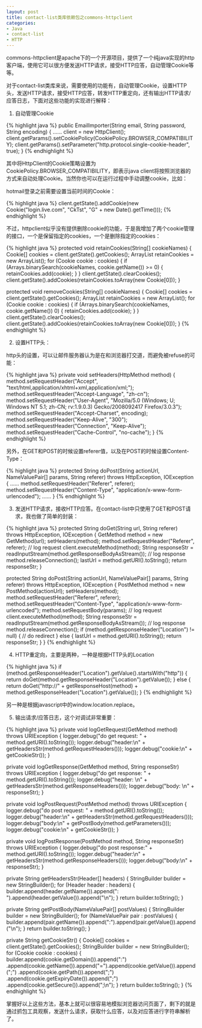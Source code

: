 ```yaml
---
layout: post
title: contact-list类库依赖包之commons-httpclient
categories:
- Java
- contact-list
- HTTP
---
```

commons-httpclient是apache下的一个开源项目，提供了一个纯java实现的http客户端，使用它可以很方便发送HTTP请求，接受HTTP应答，自动管理Cookie等等。

对于contact-list类库来说，需要使用的功能有，自动管理Cookie，设置HTTP头，发送HTTP请求，接受HTTP应答，转发HTTP重定向，还有输出HTTP请求/应答日志，下面对这些功能的实现进行解释：

1. 自动管理Cookie

{% highlight java %}
public EmailImporter(String email, String password, String encoding) {
    ......
    client = new HttpClient();
    client.getParams().setCookiePolicy(CookiePolicy.BROWSER_COMPATIBILITY);
    client.getParams().setParameter("http.protocol.single-cookie-header", true);
}
{% endhighlight %}

其中将HttpClient的Cookie策略设置为CookiePolicy.BROWSER_COMPATIBILITY，即表示java client将按照浏览器的方式来自动处理Cookie。当然你也可以在运行过程中手动调整cookie，比如：

hotmail登录之前需要设置当前时间的Cookie：

{% highlight java %}
client.getState().addCookie(new Cookie("login.live.com", "CkTst", "G" + new Date().getTime()));
{% endhighlight %}

不过，httpclient似乎没有提供删除cookie的功能，于是我增加了两个cookie管理的接口，一个是保留指定的cookies，一个是删除指定的cookies：

{% highlight java %}
protected void retainCookies(String[] cookieNames) {
    Cookie[] cookies = client.getState().getCookies();
    ArrayList<Cookie> retainCookies = new ArrayList<Cookie>();
    for (Cookie cookie : cookies) {
        if (Arrays.binarySearch(cookieNames, cookie.getName()) >= 0) {
            retainCookies.add(cookie);
        }
    }
    client.getState().clearCookies();
    client.getState().addCookies(retainCookies.toArray(new Cookie[0]));
}

protected void removeCookies(String[] cookieNames) {
    Cookie[] cookies = client.getState().getCookies();
    ArrayList<Cookie> retainCookies = new ArrayList<Cookie>();
    for (Cookie cookie : cookies) {
        if (Arrays.binarySearch(cookieNames, cookie.getName())  0) {
            retainCookies.add(cookie);
        }
    }
    client.getState().clearCookies();
    client.getState().addCookies(retainCookies.toArray(new Cookie[0]));
}
{% endhighlight %}

2. 设置HTTP头：

http头的设置，可以让邮件服务器认为是在和浏览器打交道，而避免被refuse的可能：

{% highlight java %}
private void setHeaders(HttpMethod method) {
    method.setRequestHeader("Accept", "text/html,application/xhtml+xml,application/xml;");
    method.setRequestHeader("Accept-Language", "zh-cn");
    method.setRequestHeader("User-Agent", "Mozilla/5.0 (Windows; U; Windows NT 5.1; zh-CN; rv:1.9.0.3) Gecko/2008092417 Firefox/3.0.3");
    method.setRequestHeader("Accept-Charset", encoding);
    method.setRequestHeader("Keep-Alive", "300");
    method.setRequestHeader("Connection", "Keep-Alive");
    method.setRequestHeader("Cache-Control", "no-cache");
}
{% endhighlight %}

另外，在GET和POST的时候设置referer值，以及在POST的时候设置Content-Type：

{% highlight java %}
protected String doPost(String actionUrl, NameValuePair[] params, String referer) throws HttpException, IOException {
    ......
    method.setRequestHeader("Referer", referer);
    method.setRequestHeader("Content-Type", "application/x-www-form-urlencoded");
    ......
}
{% endhighlight %}

3. 发送HTTP请求，接收HTTP应答。在contact-list中只使用了GET和POST请求，我也做了简单的封装：

{% highlight java %}
protected String doGet(String url, String referer) throws HttpException, IOException {
    GetMethod method = new GetMethod(url);
    setHeaders(method);
    method.setRequestHeader("Referer", referer);
    // log request
    client.executeMethod(method);
    String responseStr = readInputStream(method.getResponseBodyAsStream());
    // log response
    method.releaseConnection();
    lastUrl = method.getURI().toString();
    return responseStr;
}

protected String doPost(String actionUrl, NameValuePair[] params, String referer) throws HttpException, IOException {
    PostMethod method = new PostMethod(actionUrl);
    setHeaders(method);
    method.setRequestHeader("Referer", referer);
    method.setRequestHeader("Content-Type", "application/x-www-form-urlencoded");
    method.setRequestBody(params);
    // log request
    client.executeMethod(method);
    String responseStr = readInputStream(method.getResponseBodyAsStream());
    // log response
    method.releaseConnection();
    if (method.getResponseHeader("Location") != null) {
        // do redirect
    } else {
        lastUrl = method.getURI().toString();
        return responseStr;
    }
}
{% endhighlight %}

4. HTTP重定向，主要是两种，一种是根据HTTP头的Location

{% highlight java %}
if (method.getResponseHeader("Location").getValue().startsWith("http")) {
    return doGet(method.getResponseHeader("Location").getValue());
} else {
    return doGet("http://" + getResponseHost(method) + method.getResponseHeader("Location").getValue());
}
{% endhighlight %}

另一种是根据javascript中的window.location.replace。

5. 输出请求/应答日志，这个对调试非常重要：

{% highlight java %}
private void logGetRequest(GetMethod method) throws URIException {
    logger.debug("do get request: " + method.getURI().toString());
    logger.debug("header:\n" + getHeadersStr(method.getRequestHeaders()));
    logger.debug("cookie:\n" + getCookieStr());
}

private void logGetResponse(GetMethod method, String responseStr) throws URIException {
    logger.debug("do get response: " + method.getURI().toString());
    logger.debug("header: \n" + getHeadersStr(method.getResponseHeaders()));
    logger.debug("body: \n" + responseStr);
}

private void logPostRequest(PostMethod method) throws URIException {
    logger.debug("do post request: " + method.getURI().toString());
    logger.debug("header:\n" + getHeadersStr(method.getRequestHeaders()));
    logger.debug("body:\n" + getPostBody(method.getParameters()));
    logger.debug("cookie:\n" + getCookieStr());
}

private void logPostResponse(PostMethod method, String responseStr) throws URIException {
    logger.debug("do post response:" + method.getURI().toString());
    logger.debug("header:\n" + getHeadersStr(method.getResponseHeaders()));
    logger.debug("body:\n" + responseStr);
}

private String getHeadersStr(Header[] headers) {
    StringBuilder builder = new StringBuilder();
    for (Header header : headers) {
        builder.append(header.getName()).append(": ").append(header.getValue()).append("\n");
    }
    return builder.toString();
}

private String getPostBody(NameValuePair[] postValues) {
    StringBuilder builder = new StringBuilder();
    for (NameValuePair pair : postValues) {
        builder.append(pair.getName()).append(":").append(pair.getValue()).append("\n");
    }
    return builder.toString();
}

private String getCookieStr() {
    Cookie[] cookies = client.getState().getCookies();
    StringBuilder builder = new StringBuilder();
    for (Cookie cookie : cookies) {
        builder.append(cookie.getDomain()).append(":")
               .append(cookie.getName()).append("=").append(cookie.getValue()).append(";")
               .append(cookie.getPath()).append(";")
               .append(cookie.getExpiryDate()).append(";")
               .append(cookie.getSecure()).append(";\n");
    }
    return builder.toString();
}
{% endhighlight %}

掌握好以上这些方法，基本上就可以很容易地模拟浏览器访问页面了，剩下的就是通过抓包工具观察，发送什么请求，获取什么应答，以及对应答进行字符串解析了。

